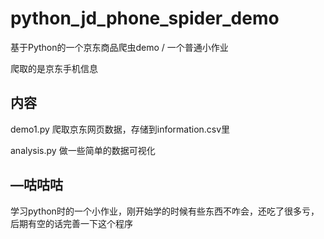 # python_jd_phone_spider_demo

基于Python的一个京东商品爬虫demo / 一个普通小作业

爬取的是京东手机信息

## 内容

demo1.py  爬取京东网页数据，存储到information.csv里

analysis.py 做一些简单的数据可视化

## —咕咕咕

学习python时的一个小作业，刚开始学的时候有些东西不咋会，还吃了很多亏，后期有空的话完善一下这个程序
